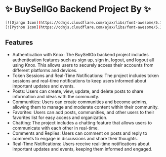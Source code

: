 #  ✨ BuySellGo Backend Project By  ✨
```sh
[![Django Icon](https://cdnjs.cloudflare.com/ajax/libs/font-awesome/5.15.3/svg/brands/django.svg)](https://www.djangoproject.com/)
[![Python Icon](https://cdnjs.cloudflare.com/ajax/libs/font-awesome/5.15.3/svg/brands/python.svg)](https://www.python.org/)

```
## Features
- Authentication with Knox: The BuySellGo backend project includes authentication features such as sign up, sign in, logout, and logout all using Knox. This allows users to securely access their accounts from different platforms and devices.
- Token Sessions and Real-Time Notifications: The project includes token sessions and real-time notifications to keep users informed about important updates and events.
- Posts: Users can create, view, update, and delete posts to share information and ideas with the community.
- Communities: Users can create communities and become admins, allowing them to manage and moderate content within their community.
- Favorites: Users can add posts, communities, and other users to their favorites list for easy access and organization.
- Chatting: The project includes a chatting feature that allows users to communicate with each other in real-time.
- Comments and Replies: Users can comment on posts and reply to comments to engage in discussions and share their thoughts.
- Real-Time Notifications: Users receive real-time notifications about important updates and events, keeping them informed and engaged.
 
